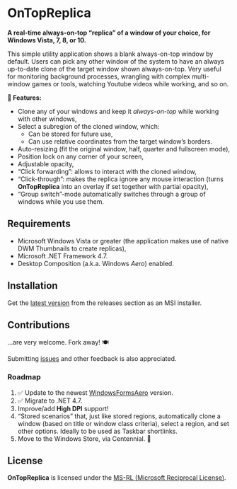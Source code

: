 # OnTopReplica

**A real-time always-on-top “replica” of a window of your choice, for Windows Vista, 7, 8, or 10.**

This simple utility application shows a blank always-on-top window by default.
Users can pick any other window of the system to have an always up-to-date clone of the target window shown always-on-top.
Very useful for monitoring background processes, wrangling with complex multi-window games or tools, watching Youtube videos while working, and so on.

**📢 Features:**

* Clone any of your windows and keep it *always-on-top* while working with other windows,
* Select a subregion of the cloned window, which:
  * Can be stored for future use,
  * Can use relative coordinates from the target window’s borders.
* Auto-resizing (fit the original window, half, quarter and fullscreen mode),
* Position lock on any corner of your screen,
* Adjustable opacity,
* “Click forwarding”: allows to interact with the cloned window,
* “Click-through”: makes the replica ignore any mouse interaction (turns **OnTopReplica** into an overlay if set together with partial opacity),
* “Group switch”-mode automatically switches through a group of windows while you use them.

## Requirements

* Microsoft Windows Vista or greater (the application makes use of native DWM&nbsp;Thumbnails to create replicas),
* Microsoft .NET Framework 4.7.
* Desktop Composition (a.k.a. Windows *Aero*) enabled.

## Installation

Get the [latest version](https://github.com/LorenzCK/OnTopReplica/releases) from the releases section as an MSI&nbsp;installer.

## Contributions

…are very welcome. Fork away! 🍽️

Submitting [issues](https://github.com/LorenzCK/OnTopReplica/issues) and other feedback is also appreciated.

### Roadmap

1. ✅&nbsp;Update to the newest [WindowsFormsAero](https://github.com/LorenzCK/WindowsFormsAero) version.
1. ✅&nbsp;Migrate to .NET 4.7.
1. Improve/add **High DPI** support!
1. “Stored scenarios” that, just like stored regions, automatically clone a window (based on title or window class criteria), select a region, and set other options. Ideally to be used as Taskbar shortlinks.
1. Move to the Windows Store, via Centennial. 🤞

## License

**OnTopReplica** is licensed under the [MS-RL (Microsoft Reciprocal License)](https://github.com/LorenzCK/OnTopReplica/blob/master/LICENSE).
